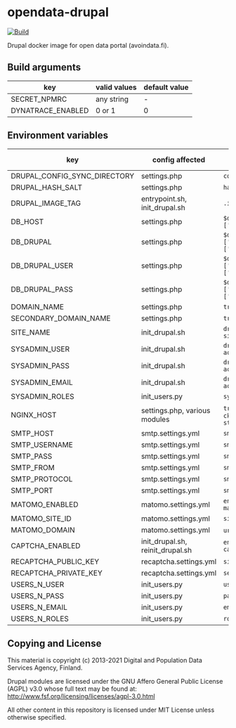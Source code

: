 # opendata-drupal
[![Build](https://github.com/vrk-kpa/opendata-drupal/actions/workflows/main.yml/badge.svg)](https://github.com/vrk-kpa/opendata-drupal/actions/workflows/main.yml)

Drupal docker image for open data portal (avoindata.fi). 

## Build arguments

| key | valid values | default value |
| --- | ------------ | ------------- |
| SECRET_NPMRC | any string | - |
| DYNATRACE_ENABLED | 0 or 1 | 0 |

## Environment variables

| key | config affected | variable affected | default value |
| --- | --------------- | ----------------- | ------------- |
| DRUPAL_CONFIG_SYNC_DIRECTORY | settings.php | `config_sync_directory` | - |
| DRUPAL_HASH_SALT | settings.php | `hash_salt` | - |
| DRUPAL_IMAGE_TAG | entrypoint.sh, init_drupal.sh | `.init-done` | - |
| DB_HOST | settings.php | `$databases['default']['default']['host']` | - |
| DB_DRUPAL | settings.php | `$databases['default']['default']['database']` | - |
| DB_DRUPAL_USER | settings.php | `$databases['default']['default']['username']` | - |
| DB_DRUPAL_PASS | settings.php | `$databases['default']['default']['password']` | - |
| DOMAIN_NAME | settings.php | `trusted_host_patterns` | - |
| SECONDARY_DOMAIN_NAME | settings.php | `trusted_host_patterns` | - |
| SITE_NAME | init_drupal.sh | `drush site:install --site-name` | - |
| SYSADMIN_USER | init_drupal.sh | `drush site:install --account-name` | - |
| SYSADMIN_PASS | init_drupal.sh | `drush site:install --account-pass` | - |
| SYSADMIN_EMAIL | init_drupal.sh | `drush site:install --account-mail` | - |
| SYSADMIN_ROLES | init_users.py | `sysadmin_roles` | - |
| NGINX_HOST | settings.php, various modules | `trusted_host_patterns`, `ckan api connection strings` | - |
| SMTP_HOST | smtp.settings.yml | `smtp_host` | - |
| SMTP_USERNAME | smtp.settings.yml | `smtp_username` | - |
| SMTP_PASS | smtp.settings.yml | `smtp_password` | - |
| SMTP_FROM | smtp.settings.yml | `smtp_from` | - |
| SMTP_PROTOCOL | smtp.settings.yml | `smtp_protocol` | - |
| SMTP_PORT | smtp.settings.yml | `smtp_port` | - |
| MATOMO_ENABLED | matomo.settings.yml | `enables or disables matomo` | - |
| MATOMO_SITE_ID | matomo.settings.yml | `site_id` | - |
| MATOMO_DOMAIN | matomo.settings.yml | `url_http`, `url_https` | - |
| CAPTCHA_ENABLED | init_drupal.sh, reinit_drupal.sh | `enables or disables captcha` | - |
| RECAPTCHA_PUBLIC_KEY | recaptcha.settings.yml | `site_key` | - |
| RECAPTCHA_PRIVATE_KEY | recaptcha.settings.yml | `secret_key` | - |
| USERS_N_USER | init_users.py | `username` | - |
| USERS_N_PASS | init_users.py | `password` | - |
| USERS_N_EMAIL | init_users.py | `email` | - |
| USERS_N_ROLES | init_users.py | `roles` | - |

## Copying and License

This material is copyright (c) 2013-2021 Digital and Population Data Services Agency, Finland.

Drupal modules are licensed under the GNU Affero General Public License (AGPL) v3.0
whose full text may be found at: http://www.fsf.org/licensing/licenses/agpl-3.0.html

All other content in this repository is licensed under MIT License unless otherwise specified.
